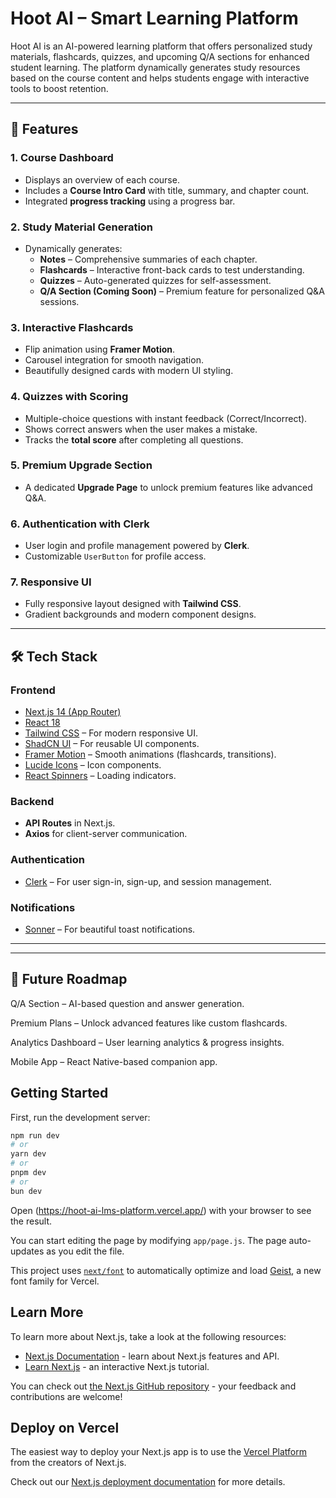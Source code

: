 # Hoot AI – Smart Learning Platform

Hoot AI is an AI-powered learning platform that offers personalized study materials, flashcards, quizzes, and upcoming Q/A sections for enhanced student learning. The platform dynamically generates study resources based on the course content and helps students engage with interactive tools to boost retention.

---

## 🚀 Features

### **1. Course Dashboard**
- Displays an overview of each course.
- Includes a **Course Intro Card** with title, summary, and chapter count.
- Integrated **progress tracking** using a progress bar.

### **2. Study Material Generation**
- Dynamically generates:
  - **Notes** – Comprehensive summaries of each chapter.
  - **Flashcards** – Interactive front-back cards to test understanding.
  - **Quizzes** – Auto-generated quizzes for self-assessment.
  - **Q/A Section (Coming Soon)** – Premium feature for personalized Q&A sessions.

### **3. Interactive Flashcards**
- Flip animation using **Framer Motion**.
- Carousel integration for smooth navigation.
- Beautifully designed cards with modern UI styling.

### **4. Quizzes with Scoring**
- Multiple-choice questions with instant feedback (Correct/Incorrect).
- Shows correct answers when the user makes a mistake.
- Tracks the **total score** after completing all questions.

### **5. Premium Upgrade Section**
- A dedicated **Upgrade Page** to unlock premium features like advanced Q&A.

### **6. Authentication with Clerk**
- User login and profile management powered by **Clerk**.
- Customizable `UserButton` for profile access.

### **7. Responsive UI**
- Fully responsive layout designed with **Tailwind CSS**.
- Gradient backgrounds and modern component designs.

---

## 🛠 Tech Stack

### **Frontend**
- [Next.js 14 (App Router)](https://nextjs.org/)
- [React 18](https://react.dev/)
- [Tailwind CSS](https://tailwindcss.com/) – For modern responsive UI.
- [ShadCN UI](https://ui.shadcn.com/) – For reusable UI components.
- [Framer Motion](https://www.framer.com/motion/) – Smooth animations (flashcards, transitions).
- [Lucide Icons](https://lucide.dev/) – Icon components.
- [React Spinners](https://www.davidhu.io/react-spinners/) – Loading indicators.

### **Backend**
- **API Routes** in Next.js.
- **Axios** for client-server communication.

### **Authentication**
- [Clerk](https://clerk.com/) – For user sign-in, sign-up, and session management.

### **Notifications**
- [Sonner](https://sonner.emilkowal.ski/) – For beautiful toast notifications.

---


---

## 🌟 Future Roadmap

Q/A Section – AI-based question and answer generation.

Premium Plans – Unlock advanced features like custom flashcards.

Analytics Dashboard – User learning analytics & progress insights.

Mobile App – React Native-based companion app.



## Getting Started

First, run the development server:

```bash
npm run dev
# or
yarn dev
# or
pnpm dev
# or
bun dev
```

Open (https://hoot-ai-lms-platform.vercel.app/) with your browser to see the result.

You can start editing the page by modifying `app/page.js`. The page auto-updates as you edit the file.

This project uses [`next/font`](https://nextjs.org/docs/app/building-your-application/optimizing/fonts) to automatically optimize and load [Geist](https://vercel.com/font), a new font family for Vercel.

## Learn More

To learn more about Next.js, take a look at the following resources:

- [Next.js Documentation](https://nextjs.org/docs) - learn about Next.js features and API.
- [Learn Next.js](https://nextjs.org/learn) - an interactive Next.js tutorial.

You can check out [the Next.js GitHub repository](https://github.com/vercel/next.js) - your feedback and contributions are welcome!

## Deploy on Vercel

The easiest way to deploy your Next.js app is to use the [Vercel Platform](https://vercel.com/new?utm_medium=default-template&filter=next.js&utm_source=create-next-app&utm_campaign=create-next-app-readme) from the creators of Next.js.

Check out our [Next.js deployment documentation](https://nextjs.org/docs/app/building-your-application/deploying) for more details.
